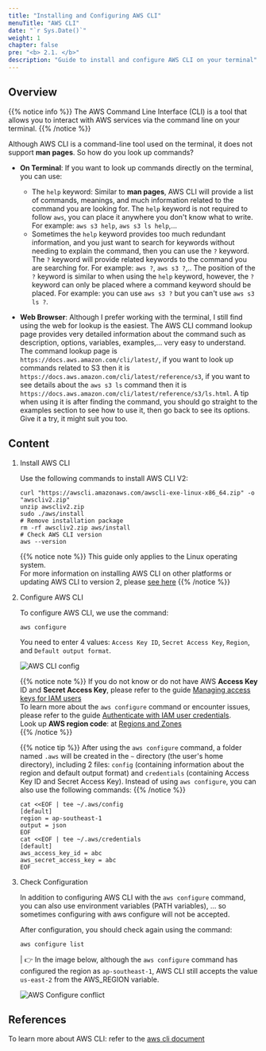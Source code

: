 ```yaml
---
title: "Installing and Configuring AWS CLI"
menuTitle: "AWS CLI"
date: "`r Sys.Date()`"
weight: 1
chapter: false
pre: "<b> 2.1. </b>"
description: "Guide to install and configure AWS CLI on your terminal"
---
```


## Overview

{{% notice info %}}
The AWS Command Line Interface (CLI) is a tool that allows you to interact with AWS services via the command line on your terminal.
{{% /notice %}}

Although AWS CLI is a command-line tool used on the terminal, it does not support **man pages**. So how do you look up commands?

- **On Terminal**: If you want to look up commands directly on the terminal, you can use:
  - The `help` keyword: Similar to **man pages**, AWS CLI will provide a list of commands, meanings, and much information related to the command you are looking for. The `help` keyword is not required to follow `aws`, you can place it anywhere you don't know what to write. For example: `aws s3 help`, `aws s3 ls help`,...
  - Sometimes the `help` keyword provides too much redundant information, and you just want to search for keywords without needing to explain the command, then you can use the `?` keyword. The `?` keyword will provide related keywords to the command you are searching for. For example: `aws ?`, `aws s3 ?`,.. The position of the `?` keyword is similar to when using the `help` keyword, however, the `?` keyword can only be placed where a command keyword should be placed. For example: you can use `aws s3 ?` but you can't use `aws s3 ls ?`.

- **Web Browser**: Although I prefer working with the terminal, I still find using the web for lookup is the easiest. The AWS CLI command lookup page provides very detailed information about the command such as description, options, variables, examples,... very easy to understand. The command lookup page is `https://docs.aws.amazon.com/cli/latest/`, if you want to look up commands related to S3 then it is `https://docs.aws.amazon.com/cli/latest/reference/s3`, if you want to see details about the `aws s3 ls` command then it is `https://docs.aws.amazon.com/cli/latest/reference/s3/ls.html`. A tip when using it is after finding the command, you should go straight to the examples section to see how to use it, then go back to see its options. Give it a try, it might suit you too.

## Content

1. Install AWS CLI
    
    Use the following commands to install AWS CLI V2:

    ```shell
    curl "https://awscli.amazonaws.com/awscli-exe-linux-x86_64.zip" -o "awscliv2.zip"
    unzip awscliv2.zip
    sudo ./aws/install
    # Remove installation package
    rm -rf awscliv2.zip aws/install
    # Check AWS CLI version
    aws --version
    ```
    
    {{% notice note %}}
This guide only applies to the Linux operating system.   
For more information on installing AWS CLI on other platforms or updating AWS CLI to version 2, please [see here](https://docs.aws.amazon.com/cli/latest/userguide/getting-started-install.html)
    {{% /notice %}}
    
2. Configure AWS CLI

    To configure AWS CLI, we use the command:

    ```shell
    aws configure
    ```

    You need to enter 4 values: `Access Key ID`, `Secret Access Key`, `Region`, and `Default output format`.

    ![AWS CLI config](/images/2-prerequiste/2.1-aws-cli/2.1.1-cli-config.png)

    {{% notice note %}}
If you do not know or do not have AWS **Access Key** ID and **Secret Access Key**, please refer to the guide [Managing access keys for IAM users](https://docs.aws.amazon.com/IAM/latest/UserGuide/id_credentials_access-keys.html)   
To learn more about the `aws configure` command or encounter issues, please refer to the guide [Authenticate with IAM user credentials](https://docs.aws.amazon.com/cli/latest/userguide/cli-authentication-user.html).    
Look up **AWS region code**: at [Regions and Zones](https://docs.aws.amazon.com/AWSEC2/latest/UserGuide/using-regions-availability-zones.html#concepts-regions)    
    {{% /notice %}}

    {{% notice tip %}}
After using the `aws configure` command, a folder named `.aws` will be created in the `~` directory (the user's home directory), including 2 files: `config` (containing information about the region and default output format) and `credentials` (containing Access Key ID and Secret Access Key). Instead of using `aws configure`, you can also use the following commands:
    {{% /notice %}}

    ```shell
    cat <<EOF | tee ~/.aws/config
    [default]
    region = ap-southeast-1
    output = json
    EOF
    cat <<EOF | tee ~/.aws/credentials
    [default]
    aws_access_key_id = abc
    aws_secret_access_key = abc
    EOF
    ```
    
3. Check Configuration

    In addition to configuring AWS CLI with the `aws configure` command, you can also use environment variables (PATH variables), ... so sometimes configuring with aws configure will not be accepted.
    
    After configuration, you should check again using the command:

    ```shell
    aws configure list
    ```

    | 👉 In the image below, although the `aws configure` command has configured the region as `ap-southeast-1`, AWS CLI still accepts the value `us-east-2` from the AWS_REGION variable.

    ![AWS Configure conflict](/images/2-prerequiste/2.1-aws-cli/2.1.2-bug.png)

## References

To learn more about AWS CLI: refer to the [aws cli document](https://docs.aws.amazon.com/cli/latest/userguide/cli-chap-welcome.html)